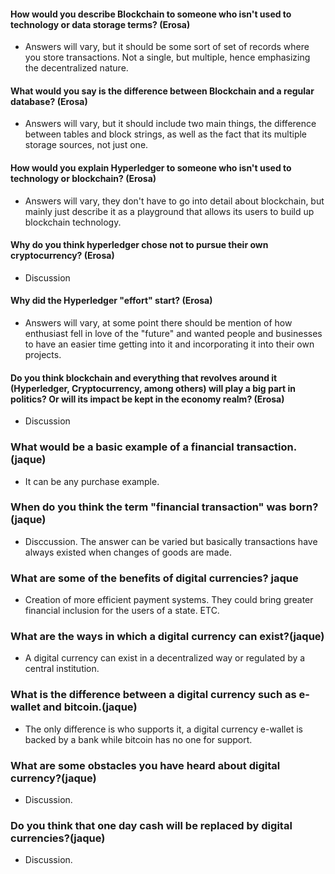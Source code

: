 #### How would you describe Blockchain to someone who isn't used to technology or data storage terms? (Erosa)
- Answers will vary, but it should be some sort of set of records where you store transactions. Not a single, but multiple, hence emphasizing the decentralized nature.

#### What would you say is the difference between Blockchain and a regular database? (Erosa)
- Answers will vary, but it should include two main things, the difference between tables and block strings, as well as the fact that its multiple storage sources, not just one.

#### How would you explain Hyperledger to someone who isn't used to technology or blockchain? (Erosa)
- Answers will vary, they don't have to go into detail about blockchain, but mainly just describe it as a playground that allows its users to build up blockchain technology.

#### Why do you think hyperledger chose not to pursue their own cryptocurrency? (Erosa)
- Discussion

#### Why did the Hyperledger "effort" start? (Erosa)
- Answers will vary, at some point there should be mention of how enthusiast fell in love of the "future" and wanted people and businesses to have an easier time getting into it and incorporating it into their own projects.

#### Do you think blockchain and everything that revolves around it (Hyperledger, Cryptocurrency, among others) will play a big part in politics? Or will its impact be kept in the economy realm? (Erosa)
- Discussion

### What would be a basic example of a financial transaction.(jaque)
- It can be any purchase example.

### When do you think the term "financial transaction" was born?(jaque)
- Disccussion. The answer can be varied but basically transactions have always existed when changes of goods are made.

### What are some of the benefits of digital currencies? jaque
- Creation of more efficient payment systems.
They could bring greater financial inclusion for the users of a state.
ETC.

### What are the ways in which a digital currency can exist?(jaque)
- A digital currency can exist in a decentralized way or regulated by a central institution.

### What is the difference between a digital currency such as e-wallet and bitcoin.(jaque)
- The only difference is who supports it, a digital currency e-wallet is backed by a bank while bitcoin has no one for support.

### What are some obstacles you have heard about digital currency?(jaque)
- Discussion.

### Do you think that one day cash will be replaced by digital currencies?(jaque)
- Discussion.
